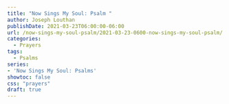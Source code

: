 ```yaml
---
title: "Now Sings My Soul: Psalm "
author: Joseph Louthan
publishDate: 2021-03-23T06:00:00-06:00
url: /now-sings-my-soul-psalm/2021-03-23-0600-now-sings-my-soul-psalm/
categories:
  - Prayers
tags:
  - Psalms
series:
- 'Now Sings My Soul: Psalms'
showtoc: false
css: "prayers"
draft: true
---
```

<div style="font-variant: small-caps;">

</div>

```text
```